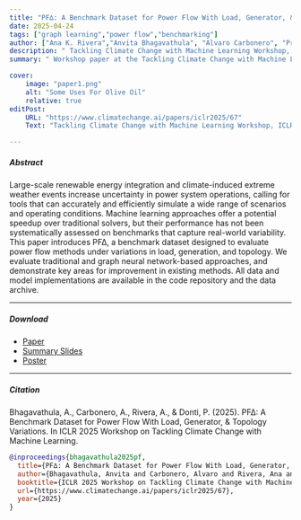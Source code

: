 ```yaml
---
title: "PF∆: A Benchmark Dataset for Power Flow With Load, Generator, & Topology Variations" 
date: 2025-04-24
tags: ["graph learning","power flow","benchmarking"]
author: ["Ana K. Rivera","Anvita Bhagavathula", "Alvaro Carbonero", "Priya Donti"]
description: " Tackling Climate Change with Machine Learning Workshop, ICLR 2025 " 
summary: " Workshop paper at the Tackling Climate Change with Machine Learning Workshop, ICLR 2025 " 

cover:
    image: "paper1.png"
    alt: "Some Uses For Olive Oil"
    relative: true
editPost:
    URL: "https://www.climatechange.ai/papers/iclr2025/67"
    Text: "Tackling Climate Change with Machine Learning Workshop, ICLR 2025"

---
```


##### Abstract

Large-scale renewable energy integration and climate-induced extreme weather events increase uncertainty in power system operations, calling for tools that can accurately and efficiently simulate a wide range of scenarios and operating conditions. Machine learning approaches offer a potential speedup over traditional solvers, but their performance has not been systematically assessed on benchmarks that capture real-world variability. This paper introduces PF∆, a benchmark dataset designed to evaluate power flow methods under variations in load, generation, and topology. We evaluate traditional and graph neural network-based approaches, and demonstrate key areas for improvement in existing methods. All data and model implementations are available in the code repository and the data archive.

---

##### Download

+ [Paper](https://s3.us-east-1.amazonaws.com/climate-change-ai/papers/iclr2025/67/paper.pdf)
+ [Summary Slides](https://s3.us-east-1.amazonaws.com/climate-change-ai/papers/iclr2025/67/slides.pdf)
+ [Poster](https://s3.us-east-1.amazonaws.com/climate-change-ai/papers/iclr2025/67/poster.pdf)

---

##### Citation

Bhagavathula, A., Carbonero, A., Rivera, A., & Donti, P. (2025). PF∆: A Benchmark Dataset for Power Flow With Load, Generator, & Topology Variations. In ICLR 2025 Workshop on Tackling Climate Change with Machine Learning.

```BibTeX
@inproceedings{bhagavathula2025pf,
  title={PF∆: A Benchmark Dataset for Power Flow With Load, Generator, & Topology Variations},
  author={Bhagavathula, Anvita and Carbonero, Alvaro and Rivera, Ana and Donti, Priya},
  booktitle={ICLR 2025 Workshop on Tackling Climate Change with Machine Learning},
  url={https://www.climatechange.ai/papers/iclr2025/67},
  year={2025}
}
```
